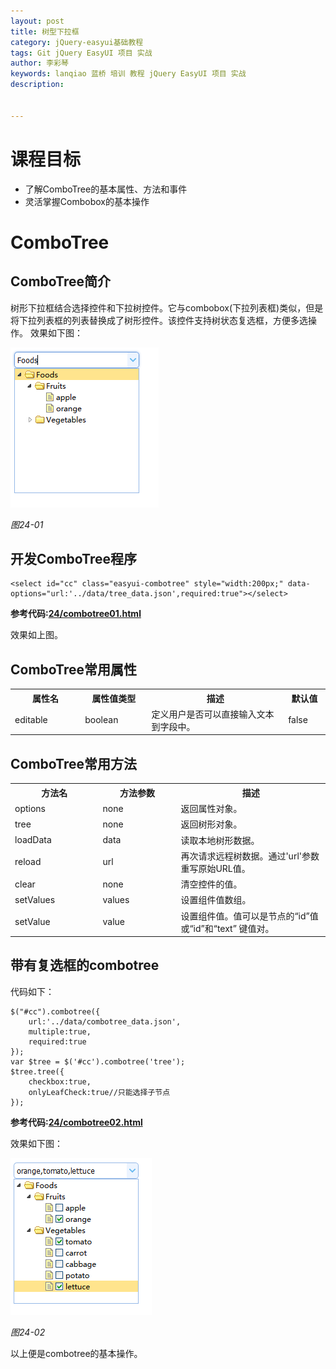 ```yaml
---
layout: post  
title: 树型下拉框    
category: jQuery-easyui基础教程  
tags: Git jQuery EasyUI 项目 实战  
author: 李彩琴  
keywords: lanqiao 蓝桥 培训 教程 jQuery EasyUI 项目 实战  
description:
  

---
```

# 课程目标

- 了解ComboTree的基本属性、方法和事件
- 灵活掌握Combobox的基本操作


# ComboTree

## ComboTree简介

  
树形下拉框结合选择控件和下拉树控件。它与combobox(下拉列表框)类似，但是将下拉列表框的列表替换成了树形控件。该控件支持树状态复选框，方便多选操作。 效果如下图：

![](/public/img/easyui-zq/24.1.png)

*图24-01*

## 开发ComboTree程序

```
<select id="cc" class="easyui-combotree" style="width:200px;" data-options="url:'../data/tree_data.json',required:true"></select>  
```

**参考代码:[24/combotree01.html](https://coding.net/u/lanqiao/p/easyuiDemo/git/blob/master/24/combotree01.html)**
 
效果如上图。


## ComboTree常用属性  

<table class="table table-bordered table-striped table-condensed">
   <tr>
      <th width="200px">属性名</th>
      <th width="180px">属性值类型</th>
      <th width="600px">描述</th>
      <th width="100px">默认值</th>
   </tr>
   <tr>
      <td>editable</td>
	  <td>boolean</td>
	  <td>定义用户是否可以直接输入文本到字段中。</td>
	  <td>false</td>
   </tr>
</table>  


## ComboTree常用方法  

<table class="table table-bordered table-striped table-condensed">
   <tr>
      <th width="300px">方法名</th> 
      <th width="300px">方法参数</th> 
      <th width="600px">描述</th>
   </tr>
   <tr>
      <td>options</td> 
      <td>none</td> 
      <td>返回属性对象。</td>
   </tr>
   <tr>
      <td>tree</td> 
      <td>none</td> 
      <td>返回树形对象。 </td>
   </tr>
   <tr>
      <td>loadData</td> 
      <td>data</td> 
      <td>读取本地树形数据。 </td>
   </tr>
   <tr>
      <td>reload</td> 
      <td>url</td> 
      <td>再次请求远程树数据。通过'url'参数重写原始URL值。</td>
   </tr>
   <tr>
      <td>clear</td> 
      <td>none</td> 
      <td>清空控件的值。</td>
   </tr>
   <tr>
      <td>setValues</td> 
      <td>values</td> 
      <td>设置组件值数组。</td>
   </tr>
   <tr>
      <td>setValue</td> 
      <td>value</td> 
      <td>设置组件值。值可以是节点的“id”值或“id”和“text” 键值对。</td>
   </tr>
</table>  

## 带有复选框的combotree

代码如下：

```
$("#cc").combotree({
	url:'../data/combotree_data.json',
	multiple:true,
	required:true
});
var $tree = $('#cc').combotree('tree');
$tree.tree({
	checkbox:true,
	onlyLeafCheck:true//只能选择子节点
});
```

**参考代码:[24/combotree02.html](https://coding.net/u/lanqiao/p/easyuiDemo/git/blob/master/24/combotree02.html)**

效果如下图：

![](/public/img/easyui-zq/24.2.png)	

*图24-02*

以上便是combotree的基本操作。
